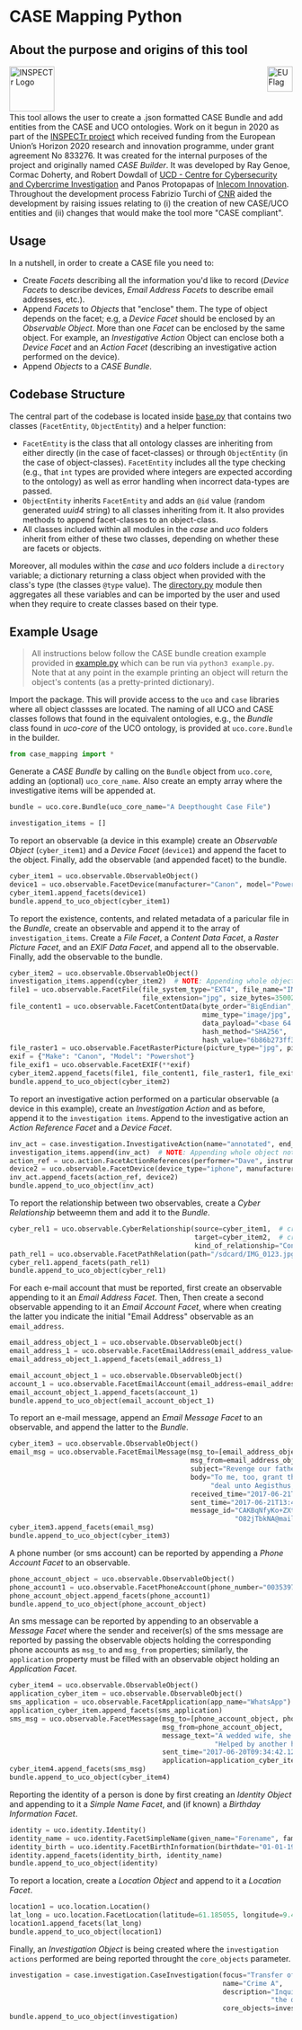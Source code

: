 # CASE Mapping Python

## About the purpose and origins of this tool

<img src="img/proj-logo.png" align="left" height=80 alt="INSPECTr Logo" >
<img src="img/EU-H2020.jpg" align="right" alt="EU Flag" height=45>
</br></br></br></br>


This tool allows the user to create a .json formatted CASE Bundle and add entities from the CASE and UCO ontologies. Work on it begun in 2020 as part of  the [INSPECTr project](https://inspectr-project.eu/) which received funding from the European Union’s Horizon 2020 research and innovation programme, under grant agreement No 833276. It was created for the internal purposes of the project and originally named _CASE Builder_. It was developed by Ray Genoe, Cormac Doherty, and Robert Dowdall of [UCD - Centre for Cybersecurity and Cybercrime Investigation](https://www.ucd.ie/cci/) and Panos Protopapas of [Inlecom Innovation](https://inlecom.gr/). Throughout the development process Fabrizio Turchi of [CNR](https://www.cnr.it/en) aided the development by raising issues relating to (i) the creation of new CASE/UCO entities and (ii) changes that would make the tool more "CASE compliant".


## Usage

In a nutshell, in order to create a CASE file you need to:

- Create _Facets_ describing all the information you'd like to record (_Device Facets_ to describe devices, _Email Address
  Facets_ to describe email addresses, etc.).
- Append _Facets_ to _Objects_ that "enclose" them. The type of object depends on the facet; e.g, a
  _Device Facet_ should be enclosed by an _Observable Object_. More than one _Facet_ can be enclosed by the same object.
  For example, an _Investigative Action_ Object can enclose both a _Device Facet_ and an _Action Facet_ (describing an
  investigative action performed on the device).
- Append _Objects_ to a _CASE Bundle_.


## Codebase Structure

The central part of the codebase is located inside [base.py](case_mapping/base.py) that contains two classes (`FacetEntity`, `ObjectEntity`) and a helper function:

- `FacetEntity` is the class that all ontology classes are inheriting from either directly (in the case of facet-classes) or through `ObjectEntity` (in the case of object-classes). `FacetEntity` includes all the type checking (e.g., that `int` types are provided where integers are expected according to the ontology) as well as error handling when incorrect data-types are passed.
- `ObjectEntity` inherits `FacetEntity` and adds an `@id` value (random generated _uuid4_ string) to all classes inheriting from it. It also provides methods to append facet-classes to an object-class.
- All classes included within all modules in the _case_ and _uco_ folders inherit from either of these two classes, depending on whether these are facets or objects.

Moreover, all modules within the _case_ and _uco_ folders include a `directory` variable; a dictionary returning a class object when provided with the class's type (the classes `@type` value). The [directory.py](case_mapping/directory.py) module then aggregates all these variables and can be imported by the user and used when they require to create classes based on their type.

## Example Usage

> All instructions below follow the CASE bundle creation example provided in [example.py](../example.py) which can be run via `python3 example.py`. Note that at any point in the example printing an object will return the object's contents (as a pretty-printed dictionary).

Import the package. This will provide access to the `uco` and `case` libraries where all object classses are located. The naming of all UCO and CASE classes follows that found in the equivalent ontologies, e.g., the _Bundle_
class found in _uco-core_ of the UCO ontology, is provided at `uco.core.Bundle` in the builder.

```python
from case_mapping import *
```

Generate a _CASE Bundle_ by calling on the `Bundle` object from `uco.core`, adding an (optional) `uco_core_name`. Also create an empty array where the
investigative items will be appended at.

```python
bundle = uco.core.Bundle(uco_core_name="A Deepthought Case File")

investigation_items = []
```

To report an observable (a device in this example) create an _Observable Object_ (`cyber_item1`) and a _Device Facet_ (`device1`) and append the facet to the object. Finally, add
the observable (and appended facet) to the bundle.

```python
cyber_item1 = uco.observable.ObservableObject()
device1 = uco.observable.FacetDevice(manufacturer="Canon", model="PowerShot SX540")
cyber_item1.append_facets(device1)
bundle.append_to_uco_object(cyber_item1)
```

To report the existence, contents, and related metadata of a paricular file in the _Bundle_, create an observable and
append it to the array of `investigation_items`. Create a _File Facet_, a _Content Data Facet_, a _Raster Picture Facet_,
and an _EXIF Data Facet_, and append all to the observable. Finally, add the observable to the bundle.

```python
cyber_item2 = uco.observable.ObservableObject()
investigation_items.append(cyber_item2)  # NOTE: Appending whole object not just id
file1 = uco.observable.FacetFile(file_system_type="EXT4", file_name="IMG_0123.jpg", file_path="/sdcard/ImG_0123.jpg",
                                 file_extension="jpg", size_bytes=35002)
file_content1 = uco.observable.FacetContentData(byte_order="BigEndian", magic_number="/9j/ww==",
                                                mime_type="image/jpg", size_bytes=35000,
                                                data_payload="<base 64 encoded data of the file>",
                                                hash_method="SHA256",
                                                hash_value="6b86b273ff34fce19d6b804eff5a3f5747ada4eaa22f1d49c01e52ddb7875b4b")
file_raster1 = uco.observable.FacetRasterPicture(picture_type="jpg", picture_height=12345, picture_width=12346, bits_per_pixel=2)
exif = {"Make": "Canon", "Model": "Powershot"}
file_exif1 = uco.observable.FacetEXIF(**exif)
cyber_item2.append_facets(file1, file_content1, file_raster1, file_exif1)
bundle.append_to_uco_object(cyber_item2)
```

To report an investigative action performed on a particular observable (a device in this example), create an
_Investigation Action_ and as before, append it to the `investigation items`. Append to the investigative action an _Action Reference Facet_ and a
_Device Facet_.

```python
inv_act = case.investigation.InvestigativeAction(name="annotated", end_time="2010-01-15T18:59:43.25Z", start_time="2010-01-15T17:59:43.25Z")
investigation_items.append(inv_act)  # NOTE: Appending whole object not just id
action_ref = uco.action.FacetActionReferences(performer="Dave", instrument="DiskAnalysisTool", environment="Lab", location="Dublin")
device2 = uco.observable.FacetDevice(device_type="iphone", manufacturer="apple", model="6XS", serial="77")
inv_act.append_facets(action_ref, device2)
bundle.append_to_uco_object(inv_act)
```

To report the relationship between two observables, create a _Cyber Relationship_ betweemn them and add it to the _Bundle_.

```python
cyber_rel1 = uco.observable.CyberRelationship(source=cyber_item1,  # created previously in the example
                                              target=cyber_item2,  # created previously in the example
                                              kind_of_relationship="Contained_Within")
path_rel1 = uco.observable.FacetPathRelation(path="/sdcard/IMG_0123.jpg")
cyber_rel1.append_facets(path_rel1)
bundle.append_to_uco_object(cyber_rel1)
```

For each e-mail account that must be reported, first create an observable appending to it an _Email Address Facet_. Then,
Then create a second observable appending to it an _Email Account Facet_, where when creating the latter you indicate the initial
"Email Address" observable as an `email_address`.

```python
email_address_object_1 = uco.observable.ObservableObject()
email_address_1 = uco.observable.FacetEmailAddress(email_address_value="test@test.com", display_name="George Test")
email_address_object_1.append_facets(email_address_1)

email_account_object_1 = uco.observable.ObservableObject()
account_1 = uco.observable.FacetEmailAccount(email_address=email_address_object_1)
email_account_object_1.append_facets(account_1)
bundle.append_to_uco_object(email_account_object_1)
```

To report an e-mail message, append an _Email Message Facet_ to an observable, and append the latter to the _Bundle_.

```python
cyber_item3 = uco.observable.ObservableObject()
email_msg = uco.observable.FacetEmailMessage(msg_to=[email_address_object_1, email_address_object_2],
                                             msg_from=email_address_object_1,
                                             subject="Revenge our father",
                                             body="To me, too, grant this boon-dark death to "
                                                  "deal unto Aegisthus, and to 'scape my doom.",
                                             received_time="2017-06-21T13:44:23.40Z",
                                             sent_time="2017-06-21T13:44:22.19Z",
                                             message_id="CAKBqNfyKo+ZXtkz6DUjWpvHy6"
                                                        "O82jTbkNA@mail.gmail.com")
cyber_item3.append_facets(email_msg)
bundle.append_to_uco_object(cyber_item3)
```

A phone number (or sms account) can be reported by appending a _Phone Account Facet_ to an observable.

```python
phone_account_object = uco.observable.ObservableObject()
phone_account1 = uco.observable.FacetPhoneAccount(phone_number="0035397876543")
phone_account_object.append_facets(phone_account1)
bundle.append_to_uco_object(phone_account_object)
```

An sms message can be reported by appending to an observable a _Message Facet_ where the sender and receiver(s) of the
sms message are reported by passing the observable objects holding the corresponding phone accounts as `msg_to` and `msg_from` properties;
similarly, the `application` property must be filled with an observable object holding an _Application Facet_.

```python
cyber_item4 = uco.observable.ObservableObject()
application_cyber_item = uco.observable.ObservableObject()
sms_application = uco.observable.FacetApplication(app_name="WhatsApp")
application_cyber_item.append_facets(sms_application)
sms_msg = uco.observable.FacetMessage(msg_to=[phone_account_object, phone_account_object2],
                                      msg_from=phone_account_object,
                                      message_text="A wedded wife, she slays her lord, "
                                                   "Helped by another hand!",
                                      sent_time="2017-06-20T09:34:42.12Z",
                                      application=application_cyber_item)
cyber_item4.append_facets(sms_msg)
bundle.append_to_uco_object(cyber_item4)
```

Reporting the identity of a person is done by first creating an _Identity Object_ and appending to it a _Simple Name Facet_, and (if known)
a _Birthday Information Facet_.

```python
identity = uco.identity.Identity()
identity_name = uco.identity.FacetSimpleName(given_name="Forename", family_name="Family-name")
identity_birth = uco.identity.FacetBirthInformation(birthdate="01-01-1988")
identity.append_facets(identity_birth, identity_name)
bundle.append_to_uco_object(identity)
```

To report a location, create a _Location Object_ and append to it a _Location Facet_.

```python
location1 = uco.location.Location()
lat_long = uco.location.FacetLocation(latitude=61.185055, longitude=9.468836)
location1.append_facets(lat_long)
bundle.append_to_uco_object(location1)
```

Finally, an _Investigation Object_ is being created where the `investigation actions` performed are being reported throught the
`core_objects` parameter.

```python
investigation = case.investigation.CaseInvestigation(focus="Transfer of Illicit Materials",
                                                     name="Crime A",
                                                     description="Inquiry into the transfer of illicit materials and "
                                                                 "the devices used to do so",
                                                     core_objects=investigation_items)
bundle.append_to_uco_object(investigation)
```
